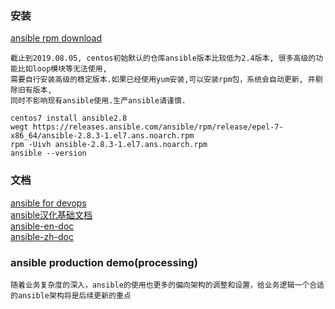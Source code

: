 ### 安装
[ansible rpm download][1]
```
截止到2019.08.05, centos初始默认的仓库ansible版本比较低为2.4版本, 很多高级的功能比如loop模块等无法使用,
需要自行安装高级的稳定版本.如果已经使用yum安装,可以安装rpm包，系统会自动更新, 并剔除旧有版本,
同时不影响现有ansible使用.生产ansible请谨慎.

centos7 install ansible2.8
wegt https://releases.ansible.com/ansible/rpm/release/epel-7-x86_64/ansible-2.8.3-1.el7.ans.noarch.rpm
rpm -Uivh ansible-2.8.3-1.el7.ans.noarch.rpm
ansible --version
```


### 文档
[ansible for devops][2]  
[ansible汉化基础文档][3]  
[ansible-en-doc][4]  
[ansible-zh-doc][5]


### ansible production demo(processing)
```
随着业务复杂度的深入，ansible的使用也更多的偏向架构的调整和设置，给业务逻辑一个合适的ansible架构将是后续更新的重点
```


[1]: https://releases.ansible.com/ansible/rpm/release/epel-7-x86_64/
[2]: https://www.ansible.com/resources/ebooks/ansible-for-devops
[3]: http://getansible.com/
[4]: https://docs.ansible.com/ansible/latest/
[5]: https://ansible-tran.readthedocs.io/en/latest/docs/
